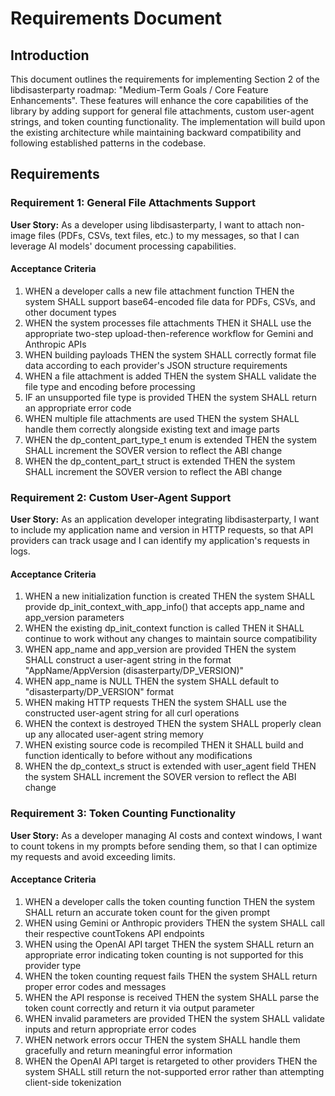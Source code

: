 # Requirements Document

## Introduction

This document outlines the requirements for implementing Section 2 of the libdisasterparty roadmap: "Medium-Term Goals / Core Feature Enhancements". These features will enhance the core capabilities of the library by adding support for general file attachments, custom user-agent strings, and token counting functionality. The implementation will build upon the existing architecture while maintaining backward compatibility and following established patterns in the codebase.

## Requirements

### Requirement 1: General File Attachments Support

**User Story:** As a developer using libdisasterparty, I want to attach non-image files (PDFs, CSVs, text files, etc.) to my messages, so that I can leverage AI models' document processing capabilities.

#### Acceptance Criteria

1. WHEN a developer calls a new file attachment function THEN the system SHALL support base64-encoded file data for PDFs, CSVs, and other document types
2. WHEN the system processes file attachments THEN it SHALL use the appropriate two-step upload-then-reference workflow for Gemini and Anthropic APIs
3. WHEN building payloads THEN the system SHALL correctly format file data according to each provider's JSON structure requirements
4. WHEN a file attachment is added THEN the system SHALL validate the file type and encoding before processing
5. IF an unsupported file type is provided THEN the system SHALL return an appropriate error code
6. WHEN multiple file attachments are used THEN the system SHALL handle them correctly alongside existing text and image parts
7. WHEN the dp_content_part_type_t enum is extended THEN the system SHALL increment the SOVER version to reflect the ABI change
8. WHEN the dp_content_part_t struct is extended THEN the system SHALL increment the SOVER version to reflect the ABI change

### Requirement 2: Custom User-Agent Support

**User Story:** As an application developer integrating libdisasterparty, I want to include my application name and version in HTTP requests, so that API providers can track usage and I can identify my application's requests in logs.

#### Acceptance Criteria

1. WHEN a new initialization function is created THEN the system SHALL provide dp_init_context_with_app_info() that accepts app_name and app_version parameters
2. WHEN the existing dp_init_context function is called THEN it SHALL continue to work without any changes to maintain source compatibility
3. WHEN app_name and app_version are provided THEN the system SHALL construct a user-agent string in the format "AppName/AppVersion (disasterparty/DP_VERSION)"
4. WHEN app_name is NULL THEN the system SHALL default to "disasterparty/DP_VERSION" format
5. WHEN making HTTP requests THEN the system SHALL use the constructed user-agent string for all curl operations
6. WHEN the context is destroyed THEN the system SHALL properly clean up any allocated user-agent string memory
7. WHEN existing source code is recompiled THEN it SHALL build and function identically to before without any modifications
8. WHEN the dp_context_s struct is extended with user_agent field THEN the system SHALL increment the SOVER version to reflect the ABI change

### Requirement 3: Token Counting Functionality

**User Story:** As a developer managing AI costs and context windows, I want to count tokens in my prompts before sending them, so that I can optimize my requests and avoid exceeding limits.

#### Acceptance Criteria

1. WHEN a developer calls the token counting function THEN the system SHALL return an accurate token count for the given prompt
2. WHEN using Gemini or Anthropic providers THEN the system SHALL call their respective countTokens API endpoints
3. WHEN using the OpenAI API target THEN the system SHALL return an appropriate error indicating token counting is not supported for this provider type
4. WHEN the token counting request fails THEN the system SHALL return proper error codes and messages
5. WHEN the API response is received THEN the system SHALL parse the token count correctly and return it via output parameter
6. WHEN invalid parameters are provided THEN the system SHALL validate inputs and return appropriate error codes
7. WHEN network errors occur THEN the system SHALL handle them gracefully and return meaningful error information
8. WHEN the OpenAI API target is retargeted to other providers THEN the system SHALL still return the not-supported error rather than attempting client-side tokenization